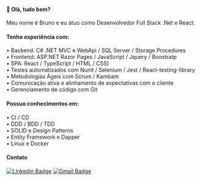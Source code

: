 #### 👋 Olá, tudo bem? 

Meu nome é Bruno e eu atuo como Desenvolvedor Full Stack .Net e React.

#### Tenho experiência com:

• Backend: C# .NET MVC e WebApi / SQL Server / Storage Procedures <br>
• Frontend: ASP.NET Razor Pages / JavaScript / Jquery / Boostratp <br>
• SPA: React / TypeScript / HTML / CSS) <br>
• Testes automatizados com Nunit / Selenium / Jest / React-testing-library <br>
• Metodologias Ágeis com Scrum / Kambam  <br>
• Comunicação ativa e alinhamento de expectativas com o cliente  <br>
• Gerenciamento de código com Git  <br>

#### Possuo conhecimentos em:

• CI / CD <br>
•	DDD / BDD / TDD <br>
•	SOLID e Design Patterns <br>
•	Entity Framework e Dapper <br>
•	Linux e Docker <br>

#### Contato

[![Linkedin Badge](https://img.shields.io/badge/-LinkedIn-blue?style=flat-square&logo=Linkedin&logoColor=white&link=https://www.linkedin.com/in/gabrielmelodev/)](https://www.linkedin.com/in/brunoumbelino/)
[![Gmail Badge](https://img.shields.io/badge/-Gmail-c14438?style=flat-square&logo=Gmail&logoColor=white&link)](mailto::bruno.umbelino0@gmail.com)

<!---
BrunoUmbelino/BrunoUmbelino is a ✨ special ✨ repository because its `README.md` (this file) appears on your GitHub profile.
You can click the Preview link to take a look at your changes.
--->
